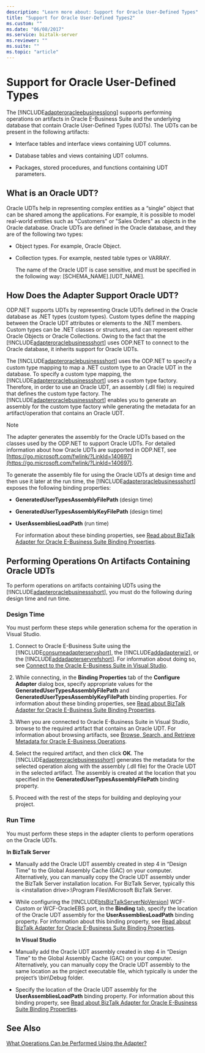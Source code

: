 ```yaml
---
description: "Learn more about: Support for Oracle User-Defined Types"
title: "Support for Oracle User-Defined Types2"
ms.custom: ""
ms.date: "06/08/2017"
ms.service: biztalk-server
ms.reviewer: ""
ms.suite: ""
ms.topic: "article"
---
```

# Support for Oracle User-Defined Types
The [!INCLUDE[adapteroracleebusinesslong](../../includes/adapteroracleebusinesslong-md.md)] supports performing operations on artifacts in Oracle E-Business Suite and the underlying database that contain Oracle User-Defined Types (UDTs). The UDTs can be present in the following artifacts:

-   Interface tables and interface views containing UDT columns.

-   Database tables and views containing UDT columns.

-   Packages, stored procedures, and functions containing UDT parameters.

## What is an Oracle UDT?
 Oracle UDTs help in representing complex entities as a “single” object that can be shared among the applications. For example, it is possible to model real-world entities such as "Customers" or "Sales Orders" as objects in the Oracle database. Oracle UDTs are defined in the Oracle database, and they are of the following two types:

- Object types. For example, Oracle Object.

- Collection types. For example, nested table types or VARRAY.

  The name of the Oracle UDT is case sensitive, and must be specified in the following way: [SCHEMA_NAME].[UDT_NAME].

## How Does the Adapter Support Oracle UDT?
 ODP.NET supports UDTs by representing Oracle UDTs defined in the Oracle database as .NET types (custom types). Custom types define the mapping between the Oracle UDT attributes or elements to the .NET members. Custom types can be .NET classes or structures, and can represent either Oracle Objects or Oracle Collections.  Owing to the fact that the [!INCLUDE[adapteroraclebusinessshort](../../includes/adapteroraclebusinessshort-md.md)] uses ODP.NET to connect to the Oracle database, it inherits support for Oracle UDTs.

 The [!INCLUDE[adapteroraclebusinessshort](../../includes/adapteroraclebusinessshort-md.md)] uses the ODP.NET to specify a custom type mapping to map a .NET custom type to an Oracle UDT in the database. To specify a custom type mapping, the [!INCLUDE[adapteroraclebusinessshort](../../includes/adapteroraclebusinessshort-md.md)] uses a custom type factory. Therefore, in order to use an Oracle UDT, an assembly (.dll file) is required that defines the custom type factory. The [!INCLUDE[adapteroraclebusinessshort](../../includes/adapteroraclebusinessshort-md.md)] enables you to generate an assembly for the custom type factory while generating the metadata for an artifact/operation that contains an Oracle UDT.

> [!NOTE]
>  The adapter generates the assembly for the Oracle UDTs based on the classes used by the ODP.NET to support Oracle UDTs. For detailed information about how Oracle UDTs are supported in ODP.NET, see [https://go.microsoft.com/fwlink/?LinkId=140697](https://go.microsoft.com/fwlink/?LinkId=140697).

 To generate the assembly file for using the Oracle UDTs at design time and then use it later at the run time, the [!INCLUDE[adapteroraclebusinessshort](../../includes/adapteroraclebusinessshort-md.md)] exposes the following binding properties:

- **GeneratedUserTypesAssemblyFilePath** (design time)

- **GeneratedUserTypesAssemblyKeyFilePath** (design time)

- **UserAssembliesLoadPath** (run time)

  For information about these binding properties, see [Read about BizTalk Adapter for Oracle E-Business Suite Binding Properties](../../adapters-and-accelerators/adapter-oracle-ebs/read-about-the-biztalk-adapter-for-oracle-e-business-suite-binding-properties.md).

## Performing Operations On Artifacts Containing Oracle UDTs
 To perform operations on artifacts containing UDTs using the [!INCLUDE[adapteroraclebusinessshort](../../includes/adapteroraclebusinessshort-md.md)], you must do the following during design time and run time.

### Design Time
 You must perform these steps while generation schema for the operation in Visual Studio.

1. Connect to Oracle E-Business Suite using the [!INCLUDE[consumeadapterservshort](../../includes/consumeadapterservshort-md.md)], the [!INCLUDE[addadapterwiz](../../includes/addadapterwiz-md.md)], or the [!INCLUDE[addadapterservrefshort](../../includes/addadapterservrefshort-md.md)]. For information about doing so, see [Connect to the Oracle E-Business Suite in Visual Studio](../../adapters-and-accelerators/adapter-oracle-ebs/connect-to-the-oracle-e-business-suite-in-visual-studio.md).

2. While connecting, in the **Binding Properties** tab of the **Configure Adapter** dialog box, specify appropriate values for the **GeneratedUserTypesAssemblyFilePath** and **GeneratedUserTypesAssemblyKeyFilePath** binding properties. For information about these binding properties, see [Read about BizTalk Adapter for Oracle E-Business Suite Binding Properties](../../adapters-and-accelerators/adapter-oracle-ebs/read-about-the-biztalk-adapter-for-oracle-e-business-suite-binding-properties.md).

3. When you are connected to Oracle E-Business Suite in Visual Studio, browse to the required artifact that contains an Oracle UDT. For information about browsing artifacts, see [Browse, Search, and Retrieve Metadata for Oracle E-Business Operations](../../adapters-and-accelerators/adapter-oracle-ebs/browse-search-and-get-metadata-for-oracle-e-business-suite-operations.md).

4. Select the required artifact, and then click **OK**. The [!INCLUDE[adapteroraclebusinessshort](../../includes/adapteroraclebusinessshort-md.md)] generates the metadata for the selected operation along with the assembly (.dll file) for the Oracle UDT in the selected artifact. The assembly is created at the location that you specified in the **GeneratedUserTypesAssemblyFilePath** binding property.

5. Proceed with the rest of the steps for building and deploying your project.

### Run Time
 You must perform these steps in the adapter clients to perform operations on the Oracle UDTs.

 **In BizTalk Server**

- Manually add the Oracle UDT assembly created in step 4 in “Design Time” to the Global Assembly Cache (GAC) on your computer. Alternatively, you can manually copy the Oracle UDT assembly under the BizTalk Server installation location. For BizTalk Server, typically this is \<installation drive\>:\Program Files\Microsoft BizTalk Server.

- While configuring the [!INCLUDE[btsBizTalkServerNoVersion](../../includes/btsbiztalkservernoversion-md.md)] WCF-Custom or WCF-OracleEBS port, in the **Binding** tab, specify the location of the Oracle UDT assembly for the **UserAssembliesLoadPath** binding property. For information about this binding property, see [Read about BizTalk Adapter for Oracle E-Business Suite Binding Properties](../../adapters-and-accelerators/adapter-oracle-ebs/read-about-the-biztalk-adapter-for-oracle-e-business-suite-binding-properties.md).

  **In Visual Studio**

- Manually add the Oracle UDT assembly created in step 4 in “Design Time” to the Global Assembly Cache (GAC) on your computer. Alternatively, you can manually copy the Oracle UDT assembly to the same location as the project executable file, which typically is under the project’s \bin\Debug folder.

- Specify the location of the Oracle UDT assembly for the **UserAssembliesLoadPath** binding property. For information about this binding property, see [Read about BizTalk Adapter for Oracle E-Business Suite Binding Properties](../../adapters-and-accelerators/adapter-oracle-ebs/read-about-the-biztalk-adapter-for-oracle-e-business-suite-binding-properties.md).

## See Also
 [What Operations Can be Performed Using the Adapter?](https://msdn.microsoft.com/library/cc185219(v=bts.10).aspx)
